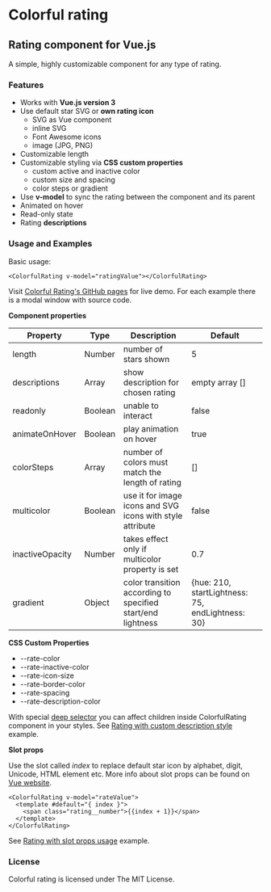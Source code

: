# Colorful rating

## Rating component for Vue.js

A simple, highly customizable component for any type of rating.

### Features

* Works with **Vue.js version 3**
* Use default star SVG or **own rating icon**
    - SVG as Vue component
    - inline SVG
    - Font Awesome icons
    - image (JPG, PNG)
* Customizable length
* Customizable styling via **CSS custom properties**
    - custom active and inactive color
    - custom size and spacing
    - color steps or gradient
* Use **v-model** to sync the rating between the component and its parent
* Animated on hover
* Read-only state
* Rating **descriptions**


### Usage and Examples

Basic usage:
```vue
<ColorfulRating v-model="ratingValue"></ColorfulRating>
```
Visit [Colorful Rating's GitHub pages](https://jlubojacka.github.io/colorful-rating/) for live demo. 
For each example there is a modal window with source code.

**Component properties**

| Property | Type |  Description | Default |
| -------- | ---- | ------------ |-------- |
| length | Number | number of stars shown | 5 |
| descriptions | Array | show description for chosen rating| empty array [] |
| readonly | Boolean | unable to interact | false |
| animateOnHover | Boolean | play animation on hover |  true |
| colorSteps| Array | number of colors must match the length of rating | [] |
| multicolor | Boolean | use it for image icons and SVG icons with style attribute |false|
| inactiveOpacity | Number | takes effect only if multicolor property is set | 0.7 |
| gradient | Object | color transition according to specified start/end lightness | {hue: 210, startLightness: 75, endLightness: 30} |


**CSS Custom Properties**
* --rate-color
* --rate-inactive-color
* --rate-icon-size
* --rate-border-color
* --rate-spacing
* --rate-description-color

With special [deep selector](https://vuejs.org/api/sfc-css-features.html#deep-selectors) you can affect children inside ColorfulRating component in your styles.
See [Rating with custom description style](https://jlubojacka.github.io/colorful-rating/#description-style) example.

**Slot props**

Use the slot called _index_ to replace default star icon  by alphabet, digit, Unicode, HTML element etc.
More info about slot props can be found on [Vue website](https://vuejs.org/guide/components/slots.html#named-scoped-slots).
```vue
<ColorfulRating v-model="rateValue">
  <template #default="{ index }">
    <span class="rating__number">{{index + 1}}</span>
  </template>
</ColorfulRating>
```
See [Rating with slot props usage](https://jlubojacka.github.io/colorful-rating/#numerical-rating) example.

### License

Colorful rating is licensed under The MIT License.

